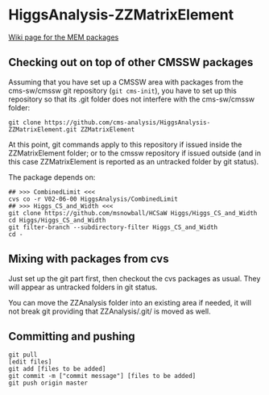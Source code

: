 HiggsAnalysis-ZZMatrixElement
=============================

[Wiki page for the MEM packages](https://twiki.cern.ch/twiki/bin/viewauth/CMS/HZZ4lME)


Checking out on top of other CMSSW packages
-------------------------------------------

Assuming that you have set up a CMSSW area with packages from the cms-sw/cmssw git repository (`git cms-init`),  you have to set up this repository so that its .git folder does not interfere with the cms-sw/cmssw folder:

```
git clone https://github.com/cms-analysis/HiggsAnalysis-ZZMatrixElement.git ZZMatrixElement
```

At this point, git commands apply to this repository if issued inside the ZZMatrixElement folder; or to the cmssw repository if issued outside (and in this case ZZMatrixElement is reported as an untracked folder by git status).


The package depends on:
```
## >>> CombinedLimit <<<
cvs co -r V02-06-00 HiggsAnalysis/CombinedLimit
## >>> Higgs_CS_and_Width <<<
git clone https://github.com/msnowball/HCSaW Higgs/Higgs_CS_and_Width
cd Higgs/Higgs_CS_and_Width
git filter-branch --subdirectory-filter Higgs_CS_and_Width
cd -
```

Mixing with packages from cvs
-------------------------------------------
Just set up the git part first, then checkout the cvs packages as usual. 
They will appear as untracked folders in git status.

You can move the ZZAnalysis folder into an existing area if needed, it will not break git providing that ZZAnalysis/.git/ is moved as well.


Committing and pushing
-------------------------------------------

```
git pull
[edit files]
git add [files to be added]
git commit -m ["commit message"] [files to be added]
git push origin master
```
